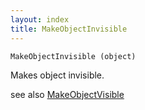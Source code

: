 ```yaml
---
layout: index
title: MakeObjectInvisible
---
```


    MakeObjectInvisible (object)

Makes object invisible.

see also [MakeObjectVisible](makeobjectvisible.html)
